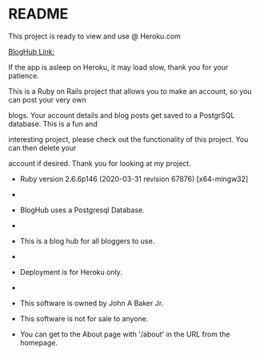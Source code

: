# README
This project is ready to view and use @ Heroku.com<br/>

[BlogHub Link:](https://bloghub1904.herokuapp.com)<br/>

If the app is asleep on Heroku, it may load slow, thank you for your patience.<br/>

This is a Ruby on Rails project that allows you to make an account, so you can post your very own

blogs. Your account details and blog posts get saved to a PostgrSQL database. This is a fun and 

interesting project, please check out the functionality of this project. You can then delete your 

account if desired. Thank you for looking at my project.


* Ruby version 2.6.6p146 (2020-03-31 revision 67876) [x64-mingw32]
* 

* BlogHub uses a Postgresql  Database.
* 

* This is a blog hub for all bloggers to use.
* 

* Deployment is for Heroku only.
* 

* This software is owned by John A Baker Jr.

* This software is not for sale to anyone.

* You can get to the About page with '/about' in the URL from the homepage.
